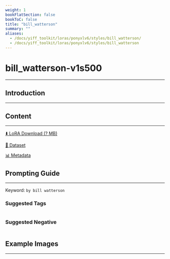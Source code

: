```yaml
---
weight: 1
bookFlatSection: false
bookToC: false
title: "bill_watterson"
summary: ""
aliases:
  - /docs/yiff_toolkit/loras/ponyxlv6/styles/bill_watterson/
  - /docs/yiff_toolkit/loras/ponyxlv6/styles/bill_watterson
---
```


<!--markdownlint-disable MD025 MD033 -->

# bill_watterson-v1s500

---

## Introduction

---

## Content

---

[⬇️ LoRA Download (? MB)]()

[📐 Dataset]()

[📊 Metadata]()

## Prompting Guide

---

Keyword: `by bill watterson`

### Suggested Tags

```md
```

### Suggested Negative

```md
```

## Example Images

---

<div class="image-grid">
  <div class="image-grid-container">
    <a href="">
    </a>
    <a href="">
    </a>
  </div>
</div>
